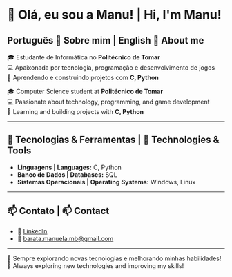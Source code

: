 # 👋 Olá, eu sou a Manu! | Hi, I'm Manu!

## Português 📝 Sobre mim | English 📝 About me  

🎓 Estudante de Informática no **Politécnico de Tomar**  
💻 Apaixonada por tecnologia, programação e desenvolvimento de jogos  
🚀 Aprendendo e construindo projetos com **C, Python**  

🎓 Computer Science student at **Politécnico de Tomar**  
💻 Passionate about technology, programming, and game development  
🚀 Learning and building projects with **C, Python**

---

## 🔧 Tecnologias & Ferramentas | 🔧 Technologies & Tools  

- **Linguagens | Languages:** C, Python  <!--- **Game Engines:** Unreal Engine, Unity, Godot-->
- **Banco de Dados | Databases:** SQL  
- **Sistemas Operacionais | Operating Systems:** Windows, Linux  

---

## 📫 Contato | 📫 Contact  

- 🔗 [LinkedIn](https://www.linkedin.com/in/manuela-matos-barata-a68169236/)  
- 📧 barata.manuela.mb@gmail.com

---

🚀 Sempre explorando novas tecnologias e melhorando minhas habilidades!  
🚀 Always exploring new technologies and improving my skills!  
